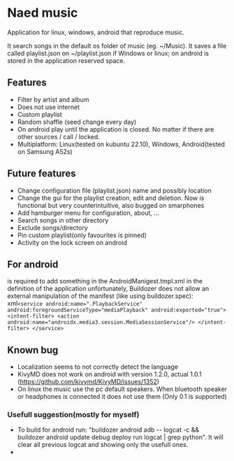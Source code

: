 # Naed music
Application for linux, windows, android that reproduce music.

It search songs in the default os folder of music (eg. ~/Music).
It saves a file called playlist.json on ~/playlist.json if Windows or linux; on android is stored in the application reserved space.

## Features
- Filter by artist and album
- Does not use internet
- Custom playlist
- Random shaffle (seed change every day)
- On android play until the application is closed. No matter if there are other sources / call / locked.
- Multiplatform: Linux(tested on kubuntu 22.10), Windows, Android(tested on Samsung A52s)

## Future features
- Change configuration file (playlist.json) name and possibly location
- Change the gui for the playlist creation, edit and deletion. Now is functional but very counterintuitive, also bugged on smarphones
- Add hamburger menu for configuration, about, ...
- Search songs in other directory
- Exclude songs/directory
- Pin custom playlist(only favourites is pinned)
- Activity on the lock screen on android

## For android
is required to add something in the AndroidManigest.tmpl.xml in the definition of the application
unfortunately, Buildozer does not allow an external manipulation of the manifest (like using buildozer.spec):
xml```<service
    android:name=".PlaybackService"
    android:foregroundServiceType="mediaPlayback"
    android:exported="true">
    <intent-filter>
        <action android:name="androidx.media3.session.MediaSessionService"/>
    </intent-filter>
</service>```


## Known bug
- Localization seems to not correctly detect the language
- KivyMD does not work on android with version 1.2.0, actual 1.0.1 (https://github.com/kivymd/KivyMD/issues/1352)
- On linux the music use the pc default speakers. When bluetooth speaker or headphones is connected it does not use them (Only 0.1 is supported)

### Usefull suggestion(mostly for myself)
- To build for android run: "buildozer android adb -- logcat -c &&  buildozer android update debug deploy run logcat | grep python". It will clear all previous logcat and showing only the usefull ones.
- 